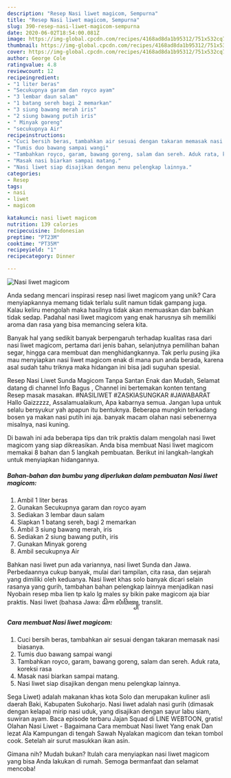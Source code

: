 ```yaml
---
description: "Resep Nasi liwet magicom, Sempurna"
title: "Resep Nasi liwet magicom, Sempurna"
slug: 390-resep-nasi-liwet-magicom-sempurna
date: 2020-06-02T18:54:00.081Z
image: https://img-global.cpcdn.com/recipes/4168ad8da1b95312/751x532cq70/nasi-liwet-magicom-foto-resep-utama.jpg
thumbnail: https://img-global.cpcdn.com/recipes/4168ad8da1b95312/751x532cq70/nasi-liwet-magicom-foto-resep-utama.jpg
cover: https://img-global.cpcdn.com/recipes/4168ad8da1b95312/751x532cq70/nasi-liwet-magicom-foto-resep-utama.jpg
author: George Cole
ratingvalue: 4.8
reviewcount: 12
recipeingredient:
- "1 liter beras"
- "Secukupnya garam dan royco ayam"
- "3 lembar daun salam"
- "1 batang sereh bagi 2 memarkan"
- "3 siung bawang merah iris"
- "2 siung bawang putih iris"
- " Minyak goreng"
- "secukupnya Air"
recipeinstructions:
- "Cuci bersih beras, tambahkan air sesuai dengan takaran memasak nasi biasanya."
- "Tumis duo bawang sampai wangi"
- "Tambahkan royco, garam, bawang goreng, salam dan sereh. Aduk rata, koreksi rasa"
- "Masak nasi biarkan sampai matang."
- "Nasi liwet siap disajikan dengan menu pelengkap lainnya."
categories:
- Resep
tags:
- nasi
- liwet
- magicom

katakunci: nasi liwet magicom 
nutrition: 139 calories
recipecuisine: Indonesian
preptime: "PT23M"
cooktime: "PT35M"
recipeyield: "1"
recipecategory: Dinner

---
```



![Nasi liwet magicom](https://img-global.cpcdn.com/recipes/4168ad8da1b95312/751x532cq70/nasi-liwet-magicom-foto-resep-utama.jpg)

Anda sedang mencari inspirasi resep nasi liwet magicom yang unik? Cara menyiapkannya memang tidak terlalu sulit namun tidak gampang juga. Kalau keliru mengolah maka hasilnya tidak akan memuaskan dan bahkan tidak sedap. Padahal nasi liwet magicom yang enak harusnya sih memiliki aroma dan rasa yang bisa memancing selera kita.

Banyak hal yang sedikit banyak berpengaruh terhadap kualitas rasa dari nasi liwet magicom, pertama dari jenis bahan, selanjutnya pemilihan bahan segar, hingga cara membuat dan menghidangkannya. Tak perlu pusing jika mau menyiapkan nasi liwet magicom enak di mana pun anda berada, karena asal sudah tahu triknya maka hidangan ini bisa jadi suguhan spesial.

Resep Nasi Liwet Sunda Magicom Tanpa Santan Enak dan Mudah, Selamat datang di channel Info Bagus , Channel ini bertemakan konten tentang Resep masak masakan. #NASILIWET #ZASKIASUNGKAR #JAWABARAT Hallo Gaizzzzz, Assalamualaikum, Apa kabarnya semua. Jangan lupa untuk selalu bersyukur yah apapun itu bentuknya. Beberapa mungkin terkadang bosen ya makan nasi putih ini aja. banyak macam olahan nasi sebenernya misalnya, nasi kuning.


Di bawah ini ada beberapa tips dan trik praktis dalam mengolah nasi liwet magicom yang siap dikreasikan. Anda bisa membuat Nasi liwet magicom memakai 8 bahan dan 5 langkah pembuatan. Berikut ini langkah-langkah untuk menyiapkan hidangannya.

<!--inarticleads1-->

##### Bahan-bahan dan bumbu yang diperlukan dalam pembuatan Nasi liwet magicom:

1. Ambil 1 liter beras
1. Gunakan Secukupnya garam dan royco ayam
1. Sediakan 3 lembar daun salam
1. Siapkan 1 batang sereh, bagi 2 memarkan
1. Ambil 3 siung bawang merah, iris
1. Sediakan 2 siung bawang putih, iris
1. Gunakan  Minyak goreng
1. Ambil secukupnya Air


Bahkan nasi liwet pun ada variannya, nasi liwet Sunda dan Jawa. Perbedaannya cukup banyak, mulai dari tampilan, cita rasa, dan sejarah yang dimiliki oleh keduanya. Nasi liwet khas solo banyak dicari selain rasanya yang gurih, tambahan bahan pelengkap lainnya menjadikan nasi Nyobain resep mba Iien tp kalo lg males sy bikin pake magicom aja biar praktis. Nasi liwet (bahasa Jawa: ꦱꦼꦒ ꦭꦶꦮꦼꦠ꧀, translit. 

<!--inarticleads2-->

##### Cara membuat Nasi liwet magicom:

1. Cuci bersih beras, tambahkan air sesuai dengan takaran memasak nasi biasanya.
1. Tumis duo bawang sampai wangi
1. Tambahkan royco, garam, bawang goreng, salam dan sereh. Aduk rata, koreksi rasa
1. Masak nasi biarkan sampai matang.
1. Nasi liwet siap disajikan dengan menu pelengkap lainnya.


Sega Liwet) adalah makanan khas kota Solo dan merupakan kuliner asli daerah Baki, Kabupaten Sukoharjo. Nasi liwet adalah nasi gurih (dimasak dengan kelapa) mirip nasi uduk, yang disajikan dengan sayur labu siam, suwiran ayam. Baca episode terbaru Jajan Squad di LINE WEBTOON, gratis! Olahan Nasi Liwet - Bagaimana Cara membuat Nasi liwet Yang enak Dan lezat Ala Kampungan di tengah Sawah Nyalakan magicom dan tekan tombol cook. Setelah air surut masukkan ikan asin. 

Gimana nih? Mudah bukan? Itulah cara menyiapkan nasi liwet magicom yang bisa Anda lakukan di rumah. Semoga bermanfaat dan selamat mencoba!

